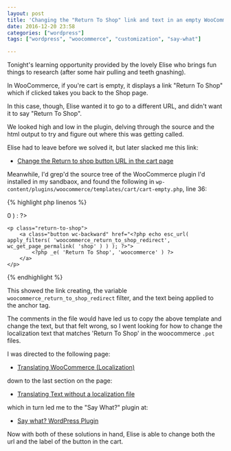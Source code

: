 ```yaml
---
layout: post
title: 'Changing the "Return To Shop" link and text in an empty WooCommerce cart'
date: 2016-12-20 23:58
categories: ["wordpress"]
tags: ["wordpress", "woocommerce", "customization", "say-what"]

---
```


Tonight's learning opportunity provided by the lovely Elise who brings
fun things to research (after some hair pulling and teeth gnashing).

In WooCommerce, if you're cart is empty, it displays a link "Return To
Shop" which if clicked takes you back to the Shop page.

In this case, though, Elise wanted it to go to a different URL, and
didn't want it to say "Return To Shop".

We looked high and low in the plugin, delving through the source and
the html output to try and figure out where this was getting called.

Elise had to leave before we solved it, but later slacked me this
link:

* [Change the Return to shop button URL in the cart page](https://nicola.blog/2015/07/20/change-the-return-to-shop-button-url-in-the-cart-page/)

Meanwhile, I'd grep'd the source tree of the WooCommerce plugin I'd
installed in my sandbaox, and found the following in
`wp-content/plugins/woocommerce/templates/cart/cart-empty.php`, line
36:


{% highlight php linenos %}
<?php
/**
 * Empty cart page
 *
 * This template can be overridden by copying it to yourtheme/woocommerce/cart/cart-empty.php.
 *
 * HOWEVER, on occasion WooCommerce will need to update template files and you
 * (the theme developer) will need to copy the new files to your theme to
 * maintain compatibility. We try to do this as little as possible, but it does
 * happen. When this occurs the version of the template file will be bumped and
 * the readme will list any important changes.
 *
 * @see 	    https://docs.woocommerce.com/document/template-structure/
 * @author  WooThemes
 * @package WooCommerce/Templates
 * @version 2.0.0
 */

if ( ! defined( 'ABSPATH' ) ) {
	exit; // Exit if accessed directly
}

wc_print_notices();

?>

<p class="cart-empty">
	<?php _e( 'Your cart is currently empty.', 'woocommerce' ) ?>
</p>

<?php do_action( 'woocommerce_cart_is_empty' ); ?>

<?php if ( wc_get_page_id( 'shop' ) > 0 ) : ?>
	<p class="return-to-shop">
		<a class="button wc-backward" href="<?php echo esc_url( apply_filters( 'woocommerce_return_to_shop_redirect', wc_get_page_permalink( 'shop' ) ) ); ?>">
			<?php _e( 'Return To Shop', 'woocommerce' ) ?>
		</a>
	</p>
<?php endif; ?>
{% endhighlight %}

This showed the link creating, the variable
`woocommerce_return_to_shop_redirect` filter, and the text being
applied to the anchor tag.

The comments in the file would have led us to copy the above template
and change the text, but that felt wrong, so I went looking for how to
change the localization text that matches 'Return To Shop' in the
woocommerce `.pot` files.

I was directed to the following page:

* [Translating WooCommerce (Localization)](https://docs.woocommerce.com/document/woocommerce-localization/)

down to the last section on the page:

* [Translating Text without a localization file](https://docs.woocommerce.com/document/woocommerce-localization/#section-6)

which in turn led me to the "Say What?" plugin at:

* [Say what? WordPress Plugin](https://wordpress.org/plugins/say-what/)

Now with both of these solutions in hand, Elise is able to change both
the url and the label of the button in the cart.
